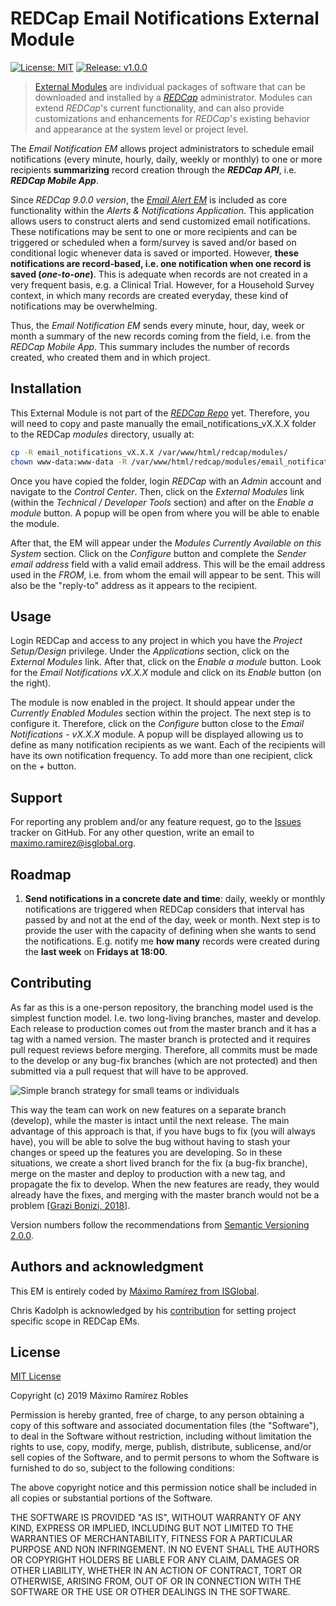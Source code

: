 # REDCap Email Notifications External Module

[![License: MIT](https://img.shields.io/github/license/mashape/apistatus.svg)](https://opensource.org/licenses/MIT)
[![Release: v1.0.0](https://img.shields.io/github/release/maxramirez84/redcap-email-notifications-module.svg)](https://github.com/maxramirez84/redcap-email-notifications-module/releases/tag/v1.0.0)

> [External Modules](https://github.com/vanderbilt/redcap-external-modules) are individual packages of software that can
be downloaded and installed by a [_REDCap_](https://www.project-redcap.org/) administrator. Modules can extend 
_REDCap_'s current functionality, and can also provide customizations and enhancements for _REDCap_'s existing behavior 
and appearance at the system level or project level.

The _Email Notification EM_ allows project administrators to schedule email notifications (every minute, hourly, daily,
weekly or monthly) to one or more recipients **summarizing** record creation through the **_REDCap API_**, i.e. 
**_REDCap Mobile App_**. 

Since _REDCap 9.0.0 version_, the [_Email Alert EM_](https://github.com/vanderbilt-redcap/email-alerts-module) is 
included as core functionality within the _Alerts & Notifications Application_. This application allows users to 
construct alerts and send customized email notifications. These notifications may be sent to one or more recipients and 
can be triggered or scheduled when a form/survey is saved and/or based on conditional logic whenever data is saved or 
imported. However, **these notifications are record-based, i.e. one notification when one record is saved 
(_one-to-one_)**. This is adequate when records are not created in a very frequent basis, e.g. a Clinical Trial. 
However, for a Household Survey context, in which many records are created everyday, these kind of notifications may be 
overwhelming.

Thus, the _Email Notification EM_ sends every minute, hour, day, week or month a summary of the new records coming from 
the field, i.e. from the _REDCap Mobile App_. This summary includes the number of records created, who created them and 
in which project.

## Installation

This External Module is not part of the [_REDCap Repo_](https://redcap.vanderbilt.edu/consortium/modules/index.php) yet.
Therefore, you will need to copy and paste manually the email_notifications_vX.X.X folder to the REDCap _modules_ 
directory, usually at:

```bash
cp -R email_notifications_vX.X.X /var/www/html/redcap/modules/
chown www-data:www-data -R /var/www/html/redcap/modules/email_notifications_vX.X.X 
```

Once you have copied the folder, login _REDCap_ with an _Admin_ account and navigate to the _Control Center_. Then, 
click on the _External Modules_ link (within the _Technical / Developer Tools_ section) and after on the 
_Enable a module_ button. A popup will be open from where you will be able to enable the module.

After that, the EM will appear under the _Modules Currently Available on this System_ section. Click on the _Configure_
button and complete the _Sender email address_ field with a valid email address. This will be the email address used in
the _FROM_, i.e. from whom the email will appear to be sent. This will also be the "reply-to" address as it appears to 
the recipient.

## Usage

Login REDCap and access to any project in which you have the _Project Setup/Design_ privilege. Under the _Applications_
section, click on the _External Modules_ link. After that, click on the _Enable a module_ button. Look for the 
_Email Notifications vX.X.X_ module and click on its _Enable_ button (on the right). 

The module is now enabled in the project. It should appear under the _Currently Enabled Modules_ section within the 
project. The next step is to configure it. Therefore, click on the _Configure_ button close to the 
_Email Notifications - vX.X.X_ module. A popup will be displayed allowing us to define as many notification recipients
as we want. Each of the recipients will have its own notification frequency. To add more than one recipient, click on
the _+_ button. 

## Support

For reporting any problem and/or any feature request, go to the 
[Issues](https://github.com/maxramirez84/redcap-email-notifications-module/issues) tracker on GitHub. For any other 
question, write an email to [maximo.ramirez@isglobal.org](mailto:maximo.ramirez@isglobal.org).

## Roadmap

1. **Send notifications in a concrete date and time**: daily, weekly or monthly notifications are triggered when REDCap
considers that interval has passed by and not at the end of the day, week or month. Next step is to provide the user
with the capacity of defining when she wants to send the notifications. E.g. notify me **how many** records were created 
during the **last week** on **Fridays at 18:00**.

## Contributing

As far as this is a one-person repository, the branching model used is the simplest function model. I.e. two long-living
branches, master and develop. Each release to production comes out from the master branch and it has a tag with a named
version. The master branch is protected and it requires pull request reviews before merging. Therefore, all commits must 
be made to the develop or any bug-fix branches (which are not protected) and then submitted via a pull request that will 
have to be approved.

![Simple branch strategy for small teams or individuals](https://cdn-images-1.medium.com/max/1600/1*_W8zvBeP6cKLFUjO5wzn3Q.png)

This way the team can work on new features on a separate branch (develop), while the master is intact until the next 
release. The main advantage of this approach is that, if you have bugs to fix (you will always have), you will be able 
to solve the bug without having to stash your changes or speed up the features you are developing. So in these 
situations, we create a short lived branch for the fix (a bug-fix branche), merge on the master and deploy to production 
with a new tag, and propagate the fix to develop. When the new features are ready, they would already have the fixes, 
and merging with the master branch would not be a problem [[Grazi Bonizi, 2018](https://medium.com/@grazibonizi/the-best-branching-model-to-work-with-git-4008a8098e6a)].

Version numbers follow the recommendations from [Semantic Versioning 2.0.0](https://semver.org/). 

## Authors and acknowledgment

This EM is entirely coded by [Máximo Ramírez from ISGlobal](https://www.isglobal.org/en/person?p_p_id=viewpersona_WAR_intranetportlet&p_p_lifecycle=0&p_p_col_id=column-3&p_p_col_count=1&_viewpersona_WAR_intranetportlet_struts_action=%2Fview%2FpersonaView&_viewpersona_WAR_intranetportlet_personaId=9401&_viewpersona_WAR_intranetportlet_typeOfPeople=staff).

Chris Kadolph is acknowledged by his [contribution](https://community.projectredcap.org/questions/46367/project-specific-external-module-cron-jobs.html) 
for setting project specific scope in REDCap EMs. 

## License

[MIT License](https://opensource.org/licenses/MIT)

Copyright (c) 2019 Máximo Ramírez Robles

Permission is hereby granted, free of charge, to any person obtaining a copy of this software and associated 
documentation files (the "Software"), to deal in the Software without restriction, including without limitation the 
rights to use, copy, modify, merge, publish, distribute, sublicense, and/or sell copies of the Software, and to permit 
persons to whom the Software is furnished to do so, subject to the following conditions:

The above copyright notice and this permission notice shall be included in all copies or substantial portions of the 
Software.

THE SOFTWARE IS PROVIDED "AS IS", WITHOUT WARRANTY OF ANY KIND, EXPRESS OR IMPLIED, INCLUDING BUT NOT LIMITED TO THE 
WARRANTIES OF MERCHANTABILITY, FITNESS FOR A PARTICULAR PURPOSE AND NON INFRINGEMENT. IN NO EVENT SHALL THE AUTHORS OR 
COPYRIGHT HOLDERS BE LIABLE FOR ANY CLAIM, DAMAGES OR OTHER LIABILITY, WHETHER IN AN ACTION OF CONTRACT, TORT OR 
OTHERWISE, ARISING FROM, OUT OF OR IN CONNECTION WITH THE SOFTWARE OR THE USE OR OTHER DEALINGS IN THE SOFTWARE.